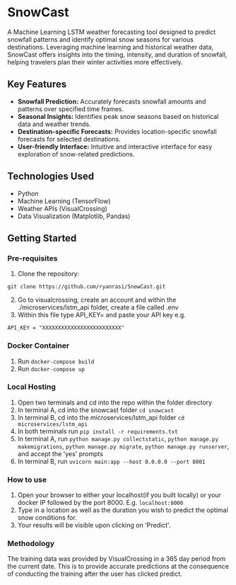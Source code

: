 # SnowCast
A Machine Learning LSTM weather forecasting tool designed to predict snowfall patterns and identify optimal snow seasons for various destinations. Leveraging machine learning and historical weather data, SnowCast offers insights into the timing, intensity, and duration of snowfall, helping travelers plan their winter activities more effectively.

## Key Features

- **Snowfall Prediction:** Accurately forecasts snowfall amounts and patterns over specified time frames.
- **Seasonal Insights:** Identifies peak snow seasons based on historical data and weather trends.
- **Destination-specific Forecasts:** Provides location-specific snowfall forecasts for selected destinations.
- **User-friendly Interface:** Intuitive and interactive interface for easy exploration of snow-related predictions.

## Technologies Used

- Python
- Machine Learning (TensorFlow)
- Weather APIs (VisualCrossing)
- Data Visualization (Matplotlib, Pandas)

## Getting Started

### Pre-requisites
1. Clone the repository:
```
git clone https://github.com/ryanrasi/SnowCast.git
```
2. Go to visualcrossing, create an account and within the ./microservices/lstm_api folder, create a file called .env
3. Within this file type API_KEY= and paste your API key e.g.
```
API_KEY = "XXXXXXXXXXXXXXXXXXXXXXXXX"
```

### Docker Container

1. Run ```docker-compose build```
2. Run ```docker-compose up```

### Local Hosting

1. Open two terminals and cd into the repo within the folder directory
2. In terminal A, cd into the snowcast folder ```cd snowcast```
3. In terminal B, cd into the microservices/lstm_api folder ```cd microservices/lstm_api```
4. In both terminals run ```pip install -r requirements.txt```
5. In terminal A, run ```python manage.py collectstatic```, ```python manage.py makemigrations```, ```python manage.py migrate```, ```python manage.py runserver```, and accept the 'yes' prompts
6. In terminal B, run ```uvicorn main:app --host 0.0.0.0 --port 8001```

### How to use

1. Open your browser to either your localhost(if you built locally) or your docker IP followed by the port 8000. E.g. ```localhost:8000```
2. Type in a location as well as the duration you wish to predict the optimal snow conditions for.
3. Your results will be visible upon clicking on 'Predict'.

### Methodology

The training data was provided by VisualCrossing in a 365 day period from the current date. This is to provide accurate predictions at the consequence of conducting the training after the user has clicked predict.